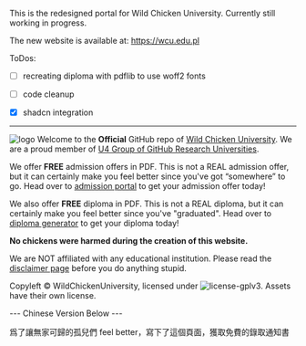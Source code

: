 This is the redesigned portal for Wild Chicken University. Currently still working in progress.

The new website is available at: https://wcu.edu.pl

ToDos:

- [ ] recreating diploma with pdflib to use woff2 fonts
- [ ] code cleanup
- [x] shadcn integration


---

![logo](https://wcu.edu.pl/images/Wild_Chicken.svg) Welcome to the **Official** GitHub repo of [Wild Chicken University](https://wcu.edu.pl). We are a proud member of [U4 Group of GitHub Research Universities](https://github.com/U4Group).

We offer **FREE** admission offers in PDF. This is not a REAL admission offer, but it can certainly make you feel better since you've got “somewhere” to go. Head over to [admission portal](https://wcu.edu.pl/admission) to get your admission offer today!

We also offer **FREE** diploma in PDF. This is not a REAL diploma, but it can certainly make you feel better since you've "graduated". Head over to [diploma generator](https://wcu.edu.pl/diploma) to get your diploma today!

**No chickens were harmed during the creation of this website.**

We are NOT affiliated with any educational institution. Please read the [disclaimer page](https://wcu.edu.pl/pages/disclaimer) before you do anything stupid.

Copyleft © WildChickenUniversity, licensed under ![license-gplv3](https://img.shields.io/badge/license-GPLv3-blue). Assets have their own license.

--- Chinese Version Below ---

爲了讓無家可歸的孤兒們 feel better，寫下了這個頁面，獲取免費的錄取通知書
